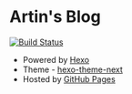 # Artin's Blog

[![Build Status](https://github.com/lengthmin/lengthmin.me/workflows/deploy-hexo/badge.svg)](https://github.com/lengthmin/lengthmin.me/actions?query=workflow%3Adeploy-hexo)

- Powered by [Hexo](https://hexo.io/zh-cn/)
- Theme - [hexo-theme-next](https://github.com/theme-next/hexo-theme-next)
- Hosted by [GitHub Pages](https://github.com/)
